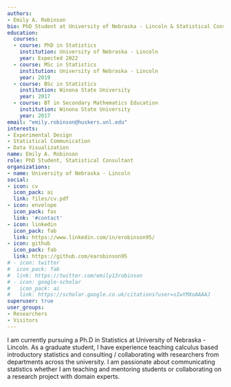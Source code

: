 ```yaml
---
authors:
- Emily A. Robinson
bio: PhD Student at University of Nebraska - Lincoln & Statistical Consultant at the SC3L Desk
education:
  courses:
  - course: PhD in Statistics
    institution: University of Nebraska - Lincoln
    year: Expected 2022
  - course: MSc in Statistics
    institution: University of Nebraska - Lincoln
    year: 2019
  - course: BSc in Statistics
    institution: Winona State University
    year: 2017
  - course: BT in Secondary Mathematics Education
    institution: Winona State University
    year: 2017
email: "emily.robinson@huskers.unl.edu"
interests:
- Experimental Design
- Statistical Communication
- Data Visualization
name: Emily A. Robinson
role: PhD Student, Statistical Consultant
organizations:
- name: University of Nebraska - Lincoln
social:
- icon: cv
  icon_pack: ai
  link: files/cv.pdf
- icon: envelope
  icon_pack: fas
  link: '#contact'
- icon: linkedin
  icon_pack: fab
  link: https://www.linkedin.com/in/erobinson95/
- icon: github
  icon_pack: fab
  link: https://github.com/earobinson95
# - icon: twitter
#  icon_pack: fab
#  link: https://twitter.com/emily13robinson
# - icon: google-scholar
#   icon_pack: ai
#   link: https://scholar.google.co.uk/citations?user=sIwtMXoAAAAJ
superuser: true
user_groups:
- Researchers
- Visitors
---
```


I am currently pursuing a Ph.D in Statistics at University of Nebraska - Lincoln. As a graduate student, I have experience teaching calculus based introductory statistics and consulting / collaborating with researchers from departments across the university. I am passionate about communicating statistics whether I am teaching and mentoring students or collaborating on a research project with domain experts.
